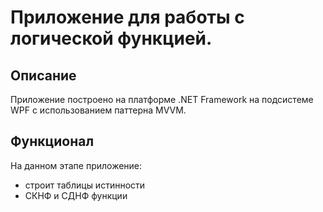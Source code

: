 # Приложение для работы с логической функцией.
## Описание
Приложение построено на платформе .NET Framework на подсистеме WPF с использованием паттерна MVVM.
## Функционал
На данном этапе приложение:
* строит таблицы истинности
* СКНФ и СДНФ функции

